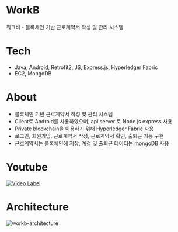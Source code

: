 # WorkB

워크비 - 블록체인 기반 근로계약서 작성 및 관리 시스템

# Tech

- Java, Android, Retrofit2, JS, Express.js, Hyperledger Fabric
- EC2, MongoDB

# About

- 블록체인 기반 근로계약서 작성 및 관리 시스템
- Client로 Android를 사용하였으며, api server 로 Node.js express 사용
- Private blockchain을 이용하기 위해 Hyperledger Fabric 사용
- 로그인, 회원가입, 근로계약서 작성, 근로계약서 확인, 출퇴근 기능 구현
- 근로계약서는 블록체인에 저장, 계정 및 출퇴근 데이터는 mongoDB 사용
&nbsp;

# Youtube
[![Video Label](http://img.youtube.com/vi/tQmJRp93diw/0.jpg)](https://youtu.be/tQmJRp93diw)


# Architecture
![workb-architecture](https://user-images.githubusercontent.com/46643781/189479011-a362bdda-6f2d-475a-8087-8282cf4af3e9.png)
